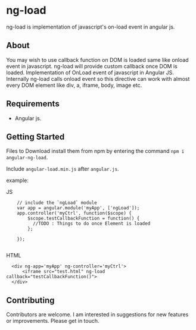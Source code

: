 # ng-load
ng-load is implementation of javascript's on-load event in angular js.

## About
You may wish to use callback function on DOM is loaded same like onload event in javascript. ng-load will provide custom callback once DOM is loaded. Implementation of OnLoad event of javascript in Angular JS. Internally ng-load calls onload event so this directive can work with almost every DOM element like div, a, iframe, body, image etc.

## Requirements
* Angular js.

## Getting Started
Files to Download
install them from npm by entering the command ```npm i angular-ng-load```.

Include `angular-load.min.js` after `angular.js`.

example:

JS
```
	// include the `ngLoad` module
	var app = angular.module('myApp', ['ngLoad']);
	app.controller('myCtrl', function($scope) {
		$scope.testCallbackFunction = function() {
		  //TODO : Things to do once Element is loaded
		};

	});  
 
```

HTML 

```
  <div ng-app='myApp' ng-controller='myCtrl'> 
      <iframe src="test.html" ng-load callback="testCallbackFunction()">  
  </div>
```  
 ## Contributing
 
Contributors are welcome. I am interested in suggestions for new features or improvements. Please get in touch.
